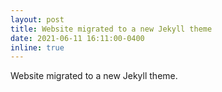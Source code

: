 ```yaml
---
layout: post
title: Website migrated to a new Jekyll theme
date: 2021-06-11 16:11:00-0400
inline: true
---
```


Website migrated to a new Jekyll theme.